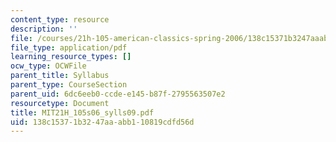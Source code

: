 ```yaml
---
content_type: resource
description: ''
file: /courses/21h-105-american-classics-spring-2006/138c15371b3247aaabb110819cdfd56d_MIT21H_105s06_sylls09.pdf
file_type: application/pdf
learning_resource_types: []
ocw_type: OCWFile
parent_title: Syllabus
parent_type: CourseSection
parent_uid: 6dc6eeb0-ccde-e145-b87f-2795563507e2
resourcetype: Document
title: MIT21H_105s06_sylls09.pdf
uid: 138c1537-1b32-47aa-abb1-10819cdfd56d
---
```

